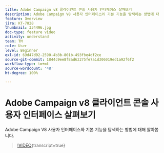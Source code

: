 ```yaml
---
title: Adobe Campaign v8 클라이언트 콘솔 사용자 인터페이스 살펴보기
description: Adobe Campaign V8 사용자 인터페이스와 기본 기능을 탐색하는 방법에 대해 알아봅니다.
feature: Overview
jira: KT-7828
thumbnail: 334496.jpg
doc-type: feature video
activity: understand
team: TM
role: User
level: Beginner
exl-id: 69d47d92-2590-4b3b-801b-493fbe4df2ce
source-git-commit: 1844c9ee8f8ad62275fe7a1d306019ed1a92f6f2
workflow-type: tm+mt
source-wordcount: '48'
ht-degree: 100%

---
```


# Adobe Campaign v8 클라이언트 콘솔 사용자 인터페이스 살펴보기

Adobe Campaign V8 사용자 인터페이스와 기본 기능을 탐색하는 방법에 대해 알아봅니다.

>[!VIDEO](https://video.tv.adobe.com/v/334496?quality=12&learn=on){transcript=true}
